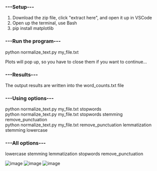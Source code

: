 ### ---Setup---
1. Download the zip file, click "extract here", and open it up in VSCode
2. Open up the terminal, use Bash
3. pip install matplotlib

### ---Run the program---
python normalize_text.py my_file.txt

Plots will pop up, so you have to close them if you want to continue...

### ---Results---
The output results are written into the word_counts.txt file

### ---Using options---
python normalize_text.py my_file.txt stopwords  
python normalize_text.py my_file.txt stopwords stemming remove_punctuation  
python normalize_text.py my_file.txt remove_punctuation lemmatization stemming lowercase  

### ---All options---
lowercase stemming lemmatization stopwords remove_punctuation

![image](https://github.com/user-attachments/assets/92b629ad-8225-4a1e-b636-d75394ced1eb)
![image](https://github.com/user-attachments/assets/00bb498d-27f6-4e79-aadb-bfe41f9b8efe)
![image](https://github.com/user-attachments/assets/37e47741-dccf-41c8-8671-5a56a1413e24)

